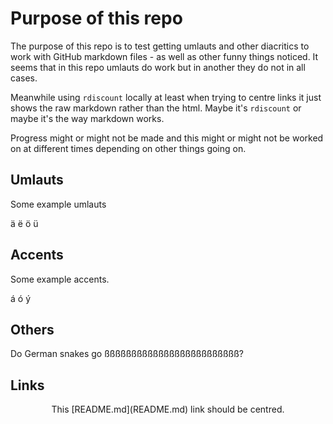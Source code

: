 # Purpose of this repo

The purpose of this repo is to test getting umlauts and other diacritics to work
with GitHub markdown files - as well as other funny things noticed. It seems
that in this repo umlauts do work but in another they do not in all cases. 

Meanwhile using `rdiscount` locally at least when trying to centre links it just
shows the raw markdown rather than the html. Maybe it's `rdiscount` or maybe
it's the way markdown works.

Progress might or might not be made and this might or might not be worked on at
different times depending on other things going on.

## Umlauts

Some example umlauts

ä ë ö ü

## Accents

Some example accents.

á ó ý

## Others

Do German snakes go ßßßßßßßßßßßßßßßßßßßßßßßßß?

## Links

<div align="center">This [README.md](README.md) link should be centred.</div>
